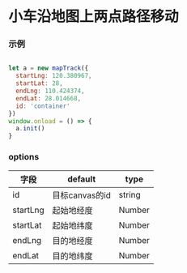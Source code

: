 # 小车沿地图上两点路径移动

### 示例

```javascript

let a = new mapTrack({
  startLng: 120.380967,
  startLat: 28,
  endLng: 110.424374,
  endLat: 28.014668,
  id: 'container'
})
window.onload = () => {
  a.init()
}

```

### options 

| 字段 | default | type |
|------|------|-----|
| id  | 目标canvas的id | string|
| startLng   |    起始地经度   |    Number   |
| startLat   |    起始地纬度   |    Number   |
| endLng   |    目的地经度   |    Number   |
| endLat   |    目的地纬度   |    Number   |



